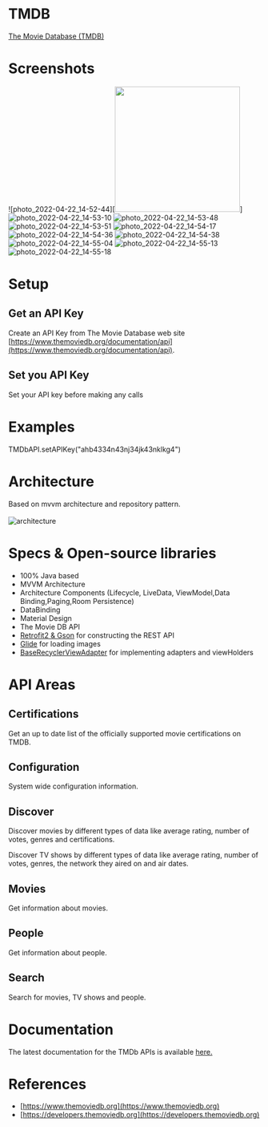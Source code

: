 # TMDB
[The Movie Database (TMDB)
](https://www.themoviedb.org/)

# Screenshots
![photo_2022-04-22_14-52-44][<img src="https://user-images.githubusercontent.com/101660428/164699803-778b0190-7333-49ed-850d-dbe6090c1bec.jpg" width="250"/>]
![photo_2022-04-22_14-53-10](https://user-images.githubusercontent.com/101660428/164699806-f11b64ff-445a-414b-95bc-e23d68286549.jpg)
![photo_2022-04-22_14-53-48](https://user-images.githubusercontent.com/101660428/164699815-71a69c28-051e-4d33-8e39-3212d2848c84.jpg)
![photo_2022-04-22_14-53-51](https://user-images.githubusercontent.com/101660428/164699819-f88d1155-7b60-46af-8c40-c96f2acf4947.jpg)
![photo_2022-04-22_14-54-17](https://user-images.githubusercontent.com/101660428/164699824-aac823d0-db28-4de2-b2d6-8397293ea737.jpg)
![photo_2022-04-22_14-54-36](https://user-images.githubusercontent.com/101660428/164699828-b822d4ef-b5cb-4fef-8a54-9b67ea00541b.jpg)
![photo_2022-04-22_14-54-38](https://user-images.githubusercontent.com/101660428/164699832-62b91e20-e40b-422a-9812-871e24cd2aaf.jpg)
![photo_2022-04-22_14-55-04](https://user-images.githubusercontent.com/101660428/164699835-75193408-2a37-4055-92a4-220fb55a36e9.jpg)
![photo_2022-04-22_14-55-13](https://user-images.githubusercontent.com/101660428/164699839-f2c9efe4-0d00-4736-a5b8-7891114a12b0.jpg)
![photo_2022-04-22_14-55-18](https://user-images.githubusercontent.com/101660428/164699844-7664bdf7-7819-481e-93f9-388c9ccd9d13.jpg)



# Setup


## Get an API Key

Create an API Key from The Movie Database web site [https://www.themoviedb.org/documentation/api](https://www.themoviedb.org/documentation/api).

## Set you API Key

Set your API key before making any calls

# Examples

TMDbAPI.setAPIKey("ahb4334n43nj34jk43nklkg4")

# Architecture
Based on mvvm architecture and repository pattern.<br><br>
![architecture](https://s3.ap-south-1.amazonaws.com/mindorks-server-uploads/mvvm.png)


# Specs & Open-source libraries
- 100% Java based
- MVVM Architecture
- Architecture Components (Lifecycle, LiveData, ViewModel,Data Binding,Paging,Room Persistence)
- DataBinding
- Material Design 
- The Movie DB API
- [Retrofit2 & Gson](https://github.com/square/retrofit) for constructing the REST API
- [Glide](https://github.com/bumptech/glide) for loading images
- [BaseRecyclerViewAdapter](https://github.com/skydoves/BaseRecyclerViewAdapter) for implementing adapters and viewHolders



# API Areas

## Certifications

Get an up to date list of the officially supported movie certifications on TMDB.

## Configuration

System wide configuration information.

## Discover

Discover movies by different types of data like average rating, number of votes, genres and certifications.

Discover TV shows by different types of data like average rating, number of votes, genres, the network they aired on and air dates.

## Movies

Get information about movies.

## People

Get information about people.

## Search

Search for movies, TV shows and people.

# Documentation

The latest documentation for the TMDb APIs is available [here.
](https://adamayoung.github.io/TMDb/)


# References

* [https://www.themoviedb.org](https://www.themoviedb.org)
* [https://developers.themoviedb.org](https://developers.themoviedb.org)

